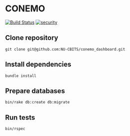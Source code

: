 # CONEMO

[![Build Status](https://travis-ci.org/NU-CBITS/conemo_dashboard.svg)](https://travis-ci.org/NU-CBITS/conemo_dashboard)
[![security](https://hakiri.io/github/NU-CBITS/conemo_dashboard/master.svg)](https://hakiri.io/github/NU-CBITS/conemo_dashboard/master)

## Clone repository

    git clone git@github.com:NU-CBITS/conemo_dashboard.git

## Install dependencies

    bundle install

## Prepare databases

    bin/rake db:create db:migrate

## Run tests

    bin/rspec
